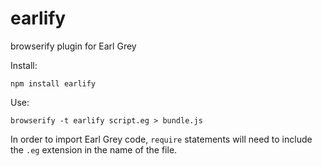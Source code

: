 
earlify
=======

browserify plugin for Earl Grey

Install:

    npm install earlify

Use:

    browserify -t earlify script.eg > bundle.js

In order to import Earl Grey code, `require` statements will need to
include the `.eg` extension in the name of the file.

